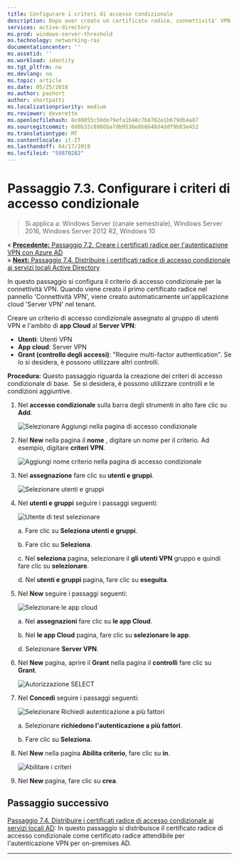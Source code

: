 ```yaml
---
title: Configurare i criteri di accesso condizionale
description: Dopo aver creato un certificato radice, connettività' VPN' attiva la creazione dell'applicazione cloud 'Server VPN' nel tenant del cliente.
services: active-directory
ms.prod: windows-server-threshold
ms.technology: networking-ras
documentationcenter: ''
ms.assetid: ''
ms.workload: identity
ms.tgt_pltfrm: na
ms.devlang: na
ms.topic: article
ms.date: 05/25/2018
ms.author: pashort
author: shortpatti
ms.localizationpriority: medium
ms.reviewer: deverette
ms.openlocfilehash: 8c00855c50de79efa1b48c7b8762e1b679db4a87
ms.sourcegitcommit: 0d0b32c8986ba7db9536e0b8648d4ddf9b03e452
ms.translationtype: MT
ms.contentlocale: it-IT
ms.lasthandoff: 04/17/2019
ms.locfileid: "59870282"
---
```

# <a name="step-73-configure-the-conditional-access-policy"></a>Passaggio 7.3. Configurare i criteri di accesso condizionale

>Si applica a: Windows Server (canale semestrale), Windows Server 2016, Windows Server 2012 R2, Windows 10

&#171;  [**Precedente:** Passaggio 7.2. Creare i certificati radice per l'autenticazione VPN con Azure AD](vpn-create-root-cert-for-vpn-auth-azure-ad.md)<br>
&#187; [ **Next:** Passaggio 7.4. Distribuire i certificati radice di accesso condizionale ai servizi locali Active Directory](vpn-deploy-cond-access-root-cert-to-on-premise-ad.md)

In questo passaggio si configura il criterio di accesso condizionale per la connettività VPN. Quando viene creato il primo certificato radice nel pannello 'Connettività VPN', viene creato automaticamente un'applicazione cloud 'Server VPN' nel tenant. 

Creare un criterio di accesso condizionale assegnato al gruppo di utenti VPN e l'ambito di **app Cloud** al **Server VPN**: 

- **Utenti**: Utenti VPN
- **App cloud**: Server VPN
- **Grant (controllo degli accessi)**: "Require multi-factor authentication". Se lo si desidera, è possono utilizzare altri controlli.

**Procedura:** Questo passaggio riguarda la creazione dei criteri di accesso condizionale di base.  Se si desidera, è possono utilizzare controlli e le condizioni aggiuntive.


1. Nel **accesso condizionale** sulla barra degli strumenti in alto fare clic su **Add**.

    ![Selezionare Aggiungi nella pagina di accesso condizionale](../../media/Always-On-Vpn/07.png)

2. Nel **New** nella pagina il **nome** , digitare un nome per il criterio. Ad esempio, digitare **criteri VPN**.

    ![Aggiungi nome criterio nella pagina di accesso condizionale](../../media/Always-On-Vpn/08.png)

3. Nel **assegnazione** fare clic su **utenti e gruppi**.

    ![Selezionare utenti e gruppi](../../media/Always-On-Vpn/09.png)

4. Nel **utenti e gruppi** seguire i passaggi seguenti:

    ![Utente di test selezionare](../../media/Always-On-Vpn/10.png)

    a. Fare clic su **Seleziona utenti e gruppi**.

    b. Fare clic su **Seleziona**.

    c. Nel **seleziona** pagina, selezionare il **gli utenti VPN** gruppo e quindi fare clic su **selezionare**.

    d. Nel **utenti e gruppi** pagina, fare clic su **eseguita**.

5. Nel **New** seguire i passaggi seguenti:

    ![Selezionare le app cloud](../../media/Always-On-Vpn/11.png)

    a. Nel **assegnazioni** fare clic su **le app Cloud**.

    b. Nel **le app Cloud** pagina, fare clic su **selezionare le app**.

    d. Selezionare **Server VPN**.

13. Nel **New** pagina, aprire il **Grant** nella pagina il **controlli** fare clic su **Grant**.

    ![Autorizzazione SELECT](../../media/Always-On-Vpn/13.png)

14. Nel **Concedi** seguire i passaggi seguenti:

    ![Selezionare Richiedi autenticazione a più fattori](../../media/Always-On-Vpn/14.png)

    a. Selezionare **richiedono l'autenticazione a più fattori**.

    b. Fare clic su **Seleziona**.

15. Nel **New** nella pagina **Abilita criterio**, fare clic su **in**.

    ![Abilitare i criteri](../../media/Always-On-Vpn/15.png)

16. Nel **New** pagina, fare clic su **crea**.


## <a name="next-step"></a>Passaggio successivo
[Passaggio 7.4. Distribuire i certificati radice di accesso condizionale ai servizi locali AD](vpn-deploy-cond-access-root-cert-to-on-premise-ad.md): In questo passaggio si distribuisce il certificato radice di accesso condizionale come certificato radice attendibile per l'autenticazione VPN per on-premises AD.

---